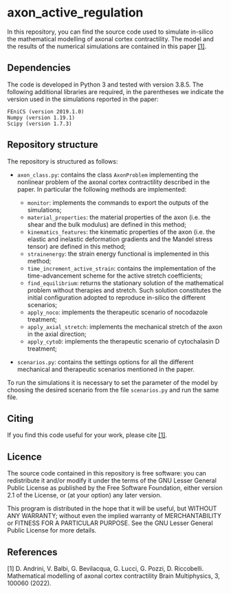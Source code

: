 # axon_active_regulation
In this repository, you can find the source code used to simulate in-silico the mathematical modelling of axonal cortex contractility.
The model and the results of the numerical simulations are contained in this paper [[1]](#1).

## Dependencies
The code is developed in Python 3 and tested with version 3.8.5. The following additional libraries are required, in the parentheses we indicate the version used in the simulations reported in the paper:

    FEniCS (version 2019.1.0)
    Numpy (version 1.19.1)
    Scipy (version 1.7.3)

## Repository structure
The repository is structured as follows:

* `axon_class.py`: contains the class `AxonProblem` implementing the nonlinear problem of the axonal cortex contractility described in the paper. In particular the following methods are implemented: 
	* `monitor`: implements the commands to export the outputs of the simulations;
	* `material_properties`: the material properties of the axon (i.e. the shear and the bulk modulus) are defined in this method;
	* `kinematics_features`: the kinematic properties of the axon (i.e. the elastic and inelastic deformation gradients and the Mandel stress tensor) are defined in this method;
	* `strainenergy`: the strain energy functional is implemented in this method;
	* `time_increment_active_strain`: contains the implementation of the time-advancement scheme for the active stretch coefficients; 
	* `find_equilibrium`: returns the stationary solution of the mathematical problem without therapies and stretch. Such solution constitutes the initial configuration adopted to reproduce in-silico the different scenarios;
	* `apply_noco`: implements the therapeutic scenario of nocodazole treatment;
	* `apply_axial_stretch`: implements the mechanical stretch of the axon in the axial direction;
	* `apply_cytoD`: implements the therapeutic scenario of cytochalasin D treatment;

* `scenarios.py`: contains the settings options for all the different mechanical and therapeutic scenarios mentioned in the paper.

To run the simulations it is necessary to set the parameter of the model by choosing the desired scenario from the file `scenarios.py` and run the same file.

## Citing

If you find this code useful for your work, please cite [[1]](#1).

## Licence

The source code contained in this repository is free software: you can redistribute it and/or modify it under the terms of the GNU Lesser General Public License as published by the Free Software Foundation, either version 2.1 of the License, or (at your option) any later version.

This program is distributed in the hope that it will be useful, but WITHOUT ANY WARRANTY; without even the implied warranty of MERCHANTABILITY or FITNESS FOR A PARTICULAR PURPOSE. See the GNU Lesser General Public License for more details.

## References

<a id="1">[1]</a>
D. Andrini, V. Balbi, G. Bevilacqua, G. Lucci, G. Pozzi, D. Riccobelli.
Mathematical modelling of axonal cortex contractility
Brain Multiphysics, 3, 100060 (2022).
